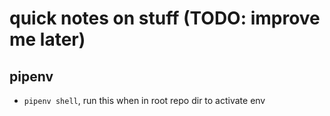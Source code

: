 # quick notes on stuff (TODO: improve me later)

## pipenv
- `pipenv shell`, run this when in root repo dir to activate env
